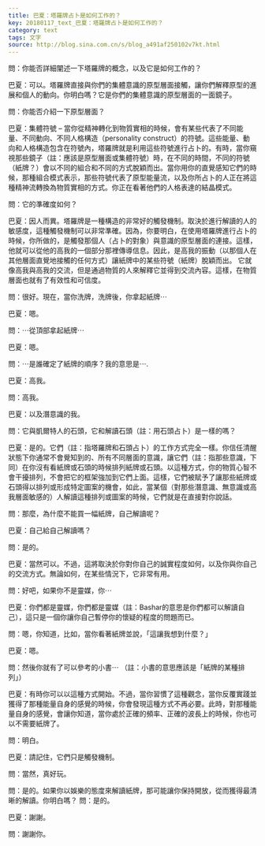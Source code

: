 ```yaml
---
title: 巴夏：塔羅牌占卜是如何工作的？
key: 20180117_text_巴夏：塔羅牌占卜是如何工作的？
category: text
tags: 文字
source: http://blog.sina.com.cn/s/blog_a491af250102v7kt.html
---
```


問：你能否詳細闡述一下塔羅牌的概念，以及它是如何工作的？

巴夏：可以。塔羅牌直接與你們的集體意識的原型層面接觸，讓你們解釋原型的進展和個人的動向。你明白嗎？它是你們的集體意識的原型層面的一面鏡子。

問：你能否介紹一下原型層面？

巴夏：集體符號 – 當你從精神轉化到物質實相的時候，會有某些代表了不同能量、不同動向、不同人格構造（personality construct）的符號。這些能量、動向和人格構造包含在符號內，塔羅牌就是利用這些符號進行占卜的。有時，當你窺視那些鏡子（註：應該是原型層面或集體符號）時，在不同的時間，不同的符號（紙牌？）會以不同的組合和不同的方式脫穎而出。當你用你的直覺感知它們的時候，那種組合模式表示，那些符號代表了原型能量流，以及你所占卜的人正在將這種精神流轉換為物質實相的方式。你正在看著他們的人格表達的結晶模式。

問：它的準確度如何？

巴夏：因人而異。塔羅牌是一種構造的非常好的觸發機制。取決於進行解讀的人的敏感度，這種觸發機制可以非常準確。因為，你要明白，在使用塔羅牌進行占卜的時候，你所做的，是觸發那個人（占卜的對象）與意識的原型層面的連接。這樣，他就可以從他的高我的一個部分那裡傳導信息。因此，是高我的振動（以那個人在其他層面直覺地接觸的任何方式）讓紙牌中的某些符號（紙牌）脫穎而出。 它就像高我與高我的交流，但是通過物質的人來解釋它並得到交流內容。這樣，在物質層面也就有了有效性和可信度。

問：很好。現在，當你洗牌，洗牌後，你拿起紙牌⋯

巴夏：嗯。

問：⋯從頂部拿起紙牌⋯

巴夏：嗯。

問：⋯是誰確定了紙牌的順序？我的意思是⋯.

巴夏：高我。

問：高我。

巴夏：以及潛意識的我。

問：它與凱爾特人的石頭，它和解讀石頭（註：用石頭占卜）是一樣的嗎？

巴夏：是的。它們（註：指塔羅牌和石頭占卜）的工作方式完全一樣。你信任清醒狀態下你通常不會覺知到的、所有不同層面的意識，讓它們（註：指那些意識，下同）在你沒有看紙牌或石頭的時候排列紙牌或石頭。以這種方式，你的物質心智不會干擾排列，不會把它的框架強加到它們上面。這樣，它們被賦予了讓那些紙牌或石頭得以排列或形成特定圖案的機會，如此，當某個（對那些潛意識、無意識或高我層面敏感的）人解讀這種排列或圖案的時候，它們就是在直接對你說話。

問：那麼，為什麼不能買一幅紙牌，自己解讀呢？

巴夏：自己給自己解讀嗎？

問：是的。

巴夏：當然可以。不過，這將取決於你對你自己的誠實程度如何，以及你與你自己的交流方式。無論如何，在某些情況下，它非常有用。

問：好吧，如果你不是靈媒，你⋯

巴夏：你們都是靈媒，你們都是靈媒（註：Bashar的意思是你們都可以解讀自己），這只是一個你讓你自己暫停你的懷疑的程度的問題而已。

問：嗯，你知道，比如，當你看著紙牌並說，「這讓我想到什麼？」

巴夏：嗯。

問：然後你就有了可以參考的小書⋯ （註：小書的意思應該是「紙牌的某種排列」）

巴夏：有時你可以以這種方式開始。不過，當你習慣了這種觀念，當你反覆實踐並獲得了那種能量自身的感覺的時候，你會發現這種方式不再必要。此時，對那種能量自身的感覺，會讓你知道，當你處於正確的頻率、正確的波長上的時候，你也可以不需要紙牌了。

問：明白。

巴夏：請記住，它們只是觸發機制。

問：當然，真好玩。

問：是的。如果你以娛樂的態度來解讀紙牌，那可能讓你保持開放，從而獲得最清晰的解讀。你明白嗎？
問：是的。

巴夏：謝謝。

問：謝謝你。
